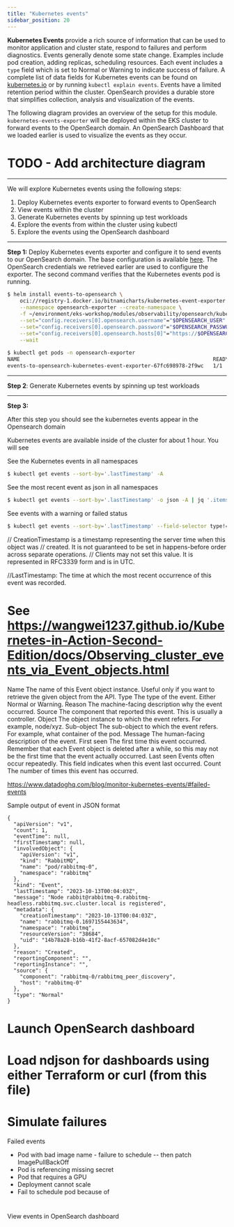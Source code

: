 ```yaml
---
title: "Kubernetes events"
sidebar_position: 20
---
```

**Kubernetes Events** provide a rich source of information that can be used to monitor application and cluster state, respond to failures and perform diagnostics. Events generally denote some state change. Examples include pod creation, adding replicas, scheduling resources. Each event includes a ```type``` field which is set to Normal or Warning to indicate success of failure. A complete list of data fields for Kubernetes events can be found on [kubernetes.io](https://kubernetes.io/docs/reference/kubernetes-api/cluster-resources/event-v1/#list-list-or-watch-objects-of-kind-event) or by running ```kubectl explain events```. Events have a limited retention period within the cluster. OpenSearch provides a durable store that simplifies collection, analysis and visualization of the events.   

The following diagram provides an overview of the setup for this module. ```kubernetes-events-exporter``` will be deployed within the EKS cluster to forward events to the OpenSearch domain. An OpenSearch Dashboard that we loaded earlier is used to visualize the events as they occur.

# TODO - Add architecture diagram
---
We will explore Kubernetes events using the following steps:
1. Deploy Kubernetes events exporter to forward events to OpenSearch 
1. View events within the cluster
1. Generate Kubernetes events by spinning up test workloads
1. Explore the events from within the cluster using kubectl 
1. Explore the events using the OpenSearch dashboard 
---
**Step 1:** Deploy Kubernetes events exporter and configure it to send events to our OpenSearch domain. The base configuration is available [here](https://github.com/VAR::MANIFESTS_OWNER/VAR::MANIFESTS_REPOSITORY/tree/VAR::MANIFESTS_REF/manifests/modules/observability/opensearch/events-exporter). The OpenSearch credentials we retrieved earlier are used to configure the exporter. The second command verifies that the Kubernetes events pod is running.     

```bash timeout=120 wait=30 
$ helm install events-to-opensearch \
    oci://registry-1.docker.io/bitnamicharts/kubernetes-event-exporter \
    --namespace opensearch-exporter --create-namespace \
    -f ~/environment/eks-workshop/modules/observability/opensearch/kube-events/values.yaml \
    --set="config.receivers[0].opensearch.username"="$OPENSEARCH_USER" \
    --set="config.receivers[0].opensearch.password"="$OPENSEARCH_PASSWORD" \
    --set="config.receivers[0].opensearch.hosts[0]"="https://$OPENSEARCH_HOST" \
    --wait
 
$ kubectl get pods -n opensearch-exporter
NAME                                                              READY   STATUS    RESTARTS      AGE
events-to-opensearch-kubernetes-event-exporter-67fc698978-2f9wc   1/1     Running   0             10s
```
---
**Step 2**: Generate Kubernetes events by spinning up test workloads





---
**Step 3:** 


After this step you should see the kubernetes events appear in the Opensearch domain

Kubernetes events are available inside of the cluster for about 1 hour. You will see 




See the Kubernetes events in all namespaces 

```bash 
$ kubectl get events --sort-by='.lastTimestamp' -A
```


See the most recent event as json in all namespaces 
```bash 
$ kubectl get events --sort-by='.lastTimestamp' -o json -A | jq '.items[-1]'

```

See events with a warning or failed status
```bash
$ kubectl get events --sort-by='.lastTimestamp' --field-selector type!=Normal -A 
```


// CreationTimestamp is a timestamp representing the server time when this object was
// created. It is not guaranteed to be set in happens-before order across separate operations.
// Clients may not set this value. It is represented in RFC3339 form and is in UTC.

//LastTimestamp: The time at which the most recent occurrence of this event was recorded.


# See https://wangwei1237.github.io/Kubernetes-in-Action-Second-Edition/docs/Observing_cluster_events_via_Event_objects.html
Name	The name of this Event object instance. Useful only if you want to retrieve the given object from the API.
Type	The type of the event. Either Normal or Warning.
Reason	The machine-facing description why the event occurred.
Source	The component that reported this event. This is usually a controller.
Object	The object instance to which the event refers. For example, node/xyz.
Sub-object	The sub-object to which the event refers. For example, what container of the pod.
Message	The human-facing description of the event.
First seen	The first time this event occurred. Remember that each Event object is deleted after a while, so this may not be the first time that the event actually occurred.
Last seen	Events often occur repeatedly. This field indicates when this event last occurred.
Count	The number of times this event has occurred.


https://www.datadoghq.com/blog/monitor-kubernetes-events/#failed-events


Sample output of event in JSON format  
```
{
  "apiVersion": "v1",
  "count": 1,
  "eventTime": null,
  "firstTimestamp": null,
  "involvedObject": {
    "apiVersion": "v1",
    "kind": "RabbitMQ",
    "name": "pod/rabbitmq-0",
    "namespace": "rabbitmq"
  },
  "kind": "Event",
  "lastTimestamp": "2023-10-13T00:04:03Z",
  "message": "Node rabbit@rabbitmq-0.rabbitmq-headless.rabbitmq.svc.cluster.local is registered",
  "metadata": {
    "creationTimestamp": "2023-10-13T00:04:03Z",
    "name": "rabbitmq-0.1697155443634",
    "namespace": "rabbitmq",
    "resourceVersion": "38684",
    "uid": "14b78a28-b16b-41f2-8acf-657082d4e10c"
  },
  "reason": "Created",
  "reportingComponent": "",
  "reportingInstance": "",
  "source": {
    "component": "rabbitmq-0/rabbitmq_peer_discovery",
    "host": "rabbitmq-0"
  },
  "type": "Normal"
}
```

# Launch OpenSearch dashboard 



# Load ndjson for dashboards using either Terraform or curl (from this file)




# Simulate failures 
 Failed events
 - Pod with bad image name - failure to schedule -- then patch ImagePullBackOff
 - Pod is referencing missing secret
 - Pod that requires a GPU 
 - Deployment cannot scale 
 - Fail to schedule pod because of 




# 


View events in OpenSearch dashboard 



# 

